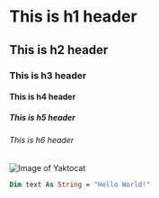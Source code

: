 # This is h1 header
## This is h2 header
### This is h3 header
#### This is h4 header
##### This is h5 header
###### This is h6 header

![Image of Yaktocat](https://octodex.github.com/images/yaktocat.png)

``` vb
Dim text As String = "Hello World!"
```
